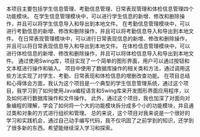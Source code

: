 本项目主要包括学生信息管理、考勤信息管理、日常表现管理和体检信息管理四个功能模块。 
在学生信息管理模块中，可以进行学生信息的新增、修改和删除操作，并且可以将学生信息导入和导出到本地文件。 在考勤信息管理模块中，可以进行考勤信息的新增、修改和删除操作，并且可以将考勤信息导入和导出到本地文件。 在日常表现管理模块中，可以进行日常表现信息的新增、修改和删除操作，并且可以将日常表现信息导入和导出到本地文件。 在体检信息管理模块中，可以进行体检信息的新增、修改和删除操作，并且可以将体检信息导入和导出到本地文件。
 通过使用Swing库，项目实现了一个简单的图形界面，用户可以通过按钮和文本框进行操作和输入。 项目中使用了数据库操作的相关类和方法，通过调用这些方法实现了对学生、考勤、日常表现和体检信息的增删改查功能。 
在项目总结和心得体会方面，我认为这个项目是一个典型的学生信息管理系统，通过这个项目，我学习到了如何使用Java编程语言和Swing库来开发图形界面应用程序，以及如何进行数据库操作和文件操作。 
此外，通过这个项目，我也加深了对面向对象编程的理解，学会了如何将一个大的功能模块拆分成多个小的功能模块，并且通过类和对象的方式进行组织和管理。 总的来说，这个项目对我来说是一个很好的学习和实践机会，通过自己动手编写代码，我不仅巩固了之前学到的知识，还学到了很多新的东西。希望能继续深入学习和探索。
